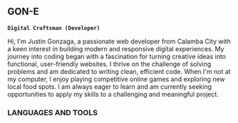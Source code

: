 ## GON-E
**`Digital Craftsman (Developer)`**


Hi, I'm Justin Gonzaga, a passionate web developer from Calamba City with a keen interest in building modern and responsive digital experiences. My journey into coding began with a fascination for turning creative ideas into functional, user-friendly websites. I thrive on the challenge of solving problems and am dedicated to writing clean, efficient code. When I'm not at my computer, I enjoy playing competitive online games and exploring new local food spots. I am always eager to learn and am currently seeking opportunities to apply my skills to a challenging and meaningful project.




### LANGUAGES AND TOOLS
<!--
**GON-E/GON-E** is a ✨ _special_ ✨ repository because its `README.md` (this file) appears on your GitHub profile.

Here are some ideas to get you started:


- 🔭 I’m currently working on ...
- 🌱 I’m currently learning ...
- 👯 I’m looking to collaborate on ...
- 🤔 I’m looking for help with ...
- 💬 Ask me about ...
- 📫 How to reach me: ...
- 😄 Pronouns: ...
- ⚡ Fun fact: ...
-->
